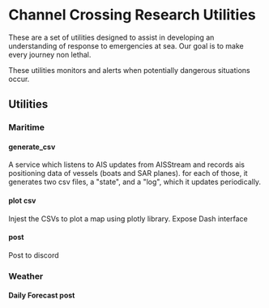 # Channel Crossing Research Utilities
These are a set of utilities designed to assist in developing an understanding of response to emergencies at sea.
Our goal is to make every journey non lethal.

These utilities monitors and alerts when potentially dangerous situations occur.

## Utilities

### Maritime
#### generate_csv
A service which listens to AIS updates from AISStream and records ais positioning data of vessels (boats and SAR planes).
for each of those, it generates two csv files, a "state", and a "log", which it updates periodically.

#### plot csv

Injest the CSVs to plot a map using plotly library.
Expose Dash interface

#### post
Post to discord

### Weather

#### Daily Forecast post

